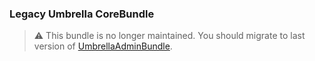 ### Legacy Umbrella CoreBundle

> :warning: This bundle is no longer maintained. You should migrate to last version of [UmbrellaAdminBundle](https://github.com/acantepie/umbrella-admin-bundle).
